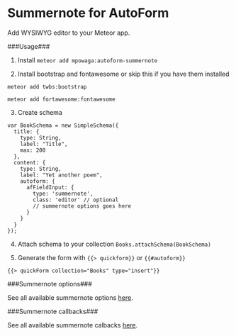 Summernote for AutoForm
=======================

Add WYSIWYG editor to your Meteor app.

###Usage###

1) Install `meteor add mpowaga:autoform-summernote`

2) Install bootstrap and fontawesome or skip this if you have them installed

`meteor add twbs:bootstrap`

`meteor add fortawesome:fontawesome`

3) Create schema

```
var BookSchema = new SimpleSchema({
  title: {
    type: String,
    label: "Title",
    max: 200
  },
  content: {
    type: String,
    label: "Yet another poem",
    autoform: {
      afFieldInput: {
        type: 'summernote',
        class: 'editor' // optional
        // summernote options goes here
      }
    }
  }
});
```

4) Attach schema to your collection `Books.attachSchema(BookSchema)`

5) Generate the form with `{{> quickform}}` or `{{#autoform}}`

```
{{> quickForm collection="Books" type="insert"}}
```

###Summernote options###

See all available summernote options [here](http://summernote.org/#/features#api).

###Summernote callbacks###

See all available summernote calbacks [here](http://summernote.org/#/features#callbacks).

